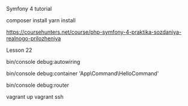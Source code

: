 Symfony 4 tutorial

composer install
yarn install

https://coursehunters.net/course/php-symfony-4-praktika-sozdaniya-realnogo-prilozheniya

Lesson 22

bin/console debug:autowiring <Service Class or Interface>

bin/console debug:container 'App\Command\HelloCommand'

bin/console debug:router

vagrant up
vagrant ssh